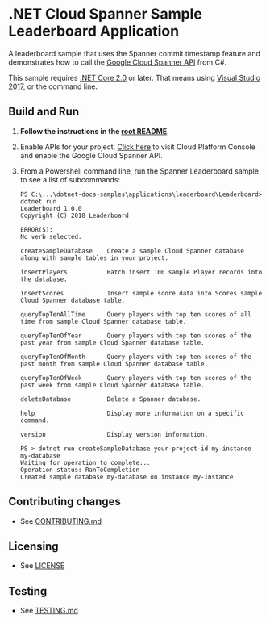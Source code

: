 # .NET Cloud Spanner Sample Leaderboard Application

A leaderboard sample that uses the Spanner commit timestamp feature and demonstrates
how to call the [Google Cloud Spanner API](https://cloud.google.com/spanner/docs/)
from C#.

This sample requires [.NET Core 2.0](
    https://www.microsoft.com/net/core) or later.  That means using
[Visual Studio 2017](
    https://www.visualstudio.com/), or the command line.

## Build and Run

1.  **Follow the instructions in the [root README](../../README.md)**.

4.  Enable APIs for your project.
    [Click here](https://console.cloud.google.com/flows/enableapi?apiid=spanner.googleapis.com&showconfirmation=true)
    to visit Cloud Platform Console and enable the Google Cloud Spanner API.

10. From a Powershell command line, run the Spanner Leaderboard sample to see a list of subcommands:
    ```
    PS C:\...\dotnet-docs-samples\applications\leaderboard\Leaderboard> dotnet run
    Leaderboard 1.0.0
    Copyright (C) 2018 Leaderboard

    ERROR(S):
    No verb selected.

    createSampleDatabase    Create a sample Cloud Spanner database along with sample tables in your project.

    insertPlayers           Batch insert 100 sample Player records into the database.

    insertScores            Insert sample score data into Scores sample Cloud Spanner database table.

    queryTopTenAllTime      Query players with top ten scores of all time from sample Cloud Spanner database table.

    queryTopTenOfYear       Query players with top ten scores of the past year from sample Cloud Spanner database table.

    queryTopTenOfMonth      Query players with top ten scores of the past month from sample Cloud Spanner database table.

    queryTopTenOfWeek       Query players with top ten scores of the past week from sample Cloud Spanner database table.

    deleteDatabase          Delete a Spanner database.

    help                    Display more information on a specific command.

    version                 Display version information.

    ```

    ```
    PS > dotnet run createSampleDatabase your-project-id my-instance my-database
    Waiting for operation to complete...
    Operation status: RanToCompletion
    Created sample database my-database on instance my-instance
    ```

## Contributing changes

* See [CONTRIBUTING.md](../../CONTRIBUTING.md)

## Licensing

* See [LICENSE](../../LICENSE)

## Testing

* See [TESTING.md](../../TESTING.md)

